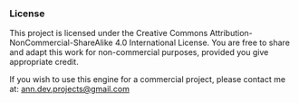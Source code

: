 ### License
This project is licensed under the Creative Commons Attribution-NonCommercial-ShareAlike 4.0 International License. You are free to share and adapt this work for non-commercial purposes, provided you give appropriate credit.

If you wish to use this engine for a commercial project, please contact me at: ann.dev.projects@gmail.com